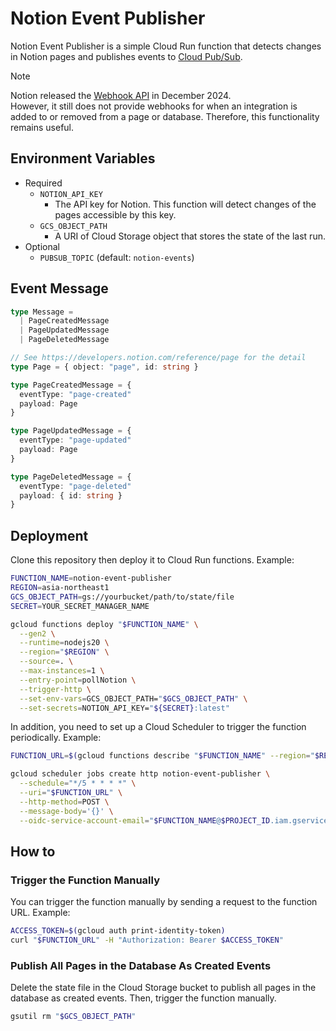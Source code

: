 # Notion Event Publisher

Notion Event Publisher is a simple Cloud Run function that detects changes in Notion pages and publishes events to [Cloud Pub/Sub](https://cloud.google.com/pubsub).

> [!NOTE]
>
> Notion released the [Webhook API](https://developers.notion.com/reference/webhooks) in December 2024.  
> However, it still does not provide webhooks for when an integration is added to or removed from a page or database. Therefore, this functionality remains useful.

## Environment Variables

* Required
  * `NOTION_API_KEY`
    * The API key for Notion. This function will detect changes of the pages accessible by this key.  
  * `GCS_OBJECT_PATH`
    * A URI of Cloud Storage object that stores the state of the last run.
* Optional
  * `PUBSUB_TOPIC` (default: `notion-events`)

## Event Message

```ts
type Message =
  | PageCreatedMessage
  | PageUpdatedMessage
  | PageDeletedMessage

// See https://developers.notion.com/reference/page for the detail
type Page = { object: "page", id: string }

type PageCreatedMessage = {
  eventType: "page-created"
  payload: Page
}

type PageUpdatedMessage = {
  eventType: "page-updated"
  payload: Page
}

type PageDeletedMessage = {
  eventType: "page-deleted"
  payload: { id: string }
}
```

## Deployment

Clone this repository then deploy it to Cloud Run functions. Example:

```bash
FUNCTION_NAME=notion-event-publisher
REGION=asia-northeast1
GCS_OBJECT_PATH=gs://yourbucket/path/to/state/file
SECRET=YOUR_SECRET_MANAGER_NAME

gcloud functions deploy "$FUNCTION_NAME" \
  --gen2 \
  --runtime=nodejs20 \
  --region="$REGION" \
  --source=. \
  --max-instances=1 \
  --entry-point=pollNotion \
  --trigger-http \
  --set-env-vars=GCS_OBJECT_PATH="$GCS_OBJECT_PATH" \
  --set-secrets=NOTION_API_KEY="${SECRET}:latest"
```

In addition, you need to set up a Cloud Scheduler to trigger the function periodically. Example:

```bash
FUNCTION_URL=$(gcloud functions describe "$FUNCTION_NAME" --region="$REGION" --format="value(url)")

gcloud scheduler jobs create http notion-event-publisher \
  --schedule="*/5 * * * *" \
  --uri="$FUNCTION_URL" \
  --http-method=POST \
  --message-body='{}' \
  --oidc-service-account-email="$FUNCTION_NAME@$PROJECT_ID.iam.gserviceaccount.com"
```

## How to

### Trigger the Function Manually

You can trigger the function manually by sending a request to the function URL. Example:

```bash
ACCESS_TOKEN=$(gcloud auth print-identity-token)
curl "$FUNCTION_URL" -H "Authorization: Bearer $ACCESS_TOKEN"
```

### Publish All Pages in the Database As Created Events

Delete the state file in the Cloud Storage bucket to publish all pages in the database as created events. Then, trigger the function manually.

```bash
gsutil rm "$GCS_OBJECT_PATH"
```
